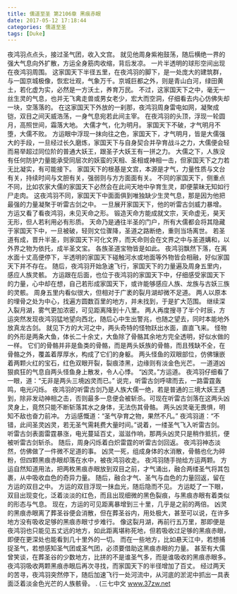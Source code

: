 ```yaml
---
title: 儒道至圣 第2106章 黑痕赤眼
date: 2017-05-12 17:18:44
categories: 儒道至圣
tags: [Duke]
---
```


夜鸿羽点点头，接过圣气团，收入文宫。
就见他周身紫袍鼓荡，随后横绝一界的强大气息向外扩散，方运全身筋肉收缩，背后发凉。
一片半透明的球形空间出现在夜鸿羽周围。
这家国天下半径五里，在夜鸿羽的脚下，是一处庞大的建筑群，与一国京城极像，恢宏壮观，气象万千。京城巨都之外，则是青山白河，绿田黄土，若化虚为实，必然是一方沃土，养育万民。
不过，这家国天下之中，毫无一丝生灵的气息，也并无飞禽走兽或男女老少，宏大而空洞，仔细看去内心仿佛失却一块，空落落的。
在这家国天下外放的一刹那，夜鸿羽周身雷电如网，凝聚成铠，双目之间天威浩荡，一身气息宛若此间主宰。
在夜鸿羽的头顶，浮现一轮圆月，高照世间，霜落大地。
大儒才气，化为明月。
家国天下不破，才气明月不堕，大儒不败。
方运眼中浮现一抹向往之色，家国天下，才气明月，皆是大儒强大的手段，一旦经过长久磨炼，家国天下与自身契合并孕育战斗之力，大儒便会轻而易举超过同位阶的普通大妖王，跟圣子大妖王有一拼之力。
大儒之下，人族没有任何防护力量能承受同层次的妖蛮的天相、圣相或神相一击，但家国天下之力若无比凝实，有可能接下。
家国天下的根基是文宫，本源是才气，力量性质与文台有关，持续时间与文胆有关，强弱则与方方面面有关。
不同的家国天下，侧重点不同，比如农家大儒的家国天下必然会在此间天地中孕育生灵，即便蒙昧无知如行尸走肉。
这夜鸿羽不同，家国天下中面面俱到唯独缺少生灵气息，那是因为他把最强的力量凝聚于听雷古剑之中。
一旦展开家国天下，他的听雷古剑威力暴增。
方运又看了看夜鸿羽，未见天命之形。
锻造天命方能成就文宗，天命虚无，昊天无形，但人若利用必有形质。
天命乃是通往半圣的门户，所有大儒都会将其隐藏于家国天下中，一旦被破，轻则文位骤降，圣道之路断绝，重则当场离世。
若圣道有成，晋升半圣，则家国天下可化文界，而天命则会在文界之中与圣道媾和，以外界之物为依托，成半圣文宝。
各族圣道宝物皆是如此。
夜鸿羽飘然下落，在离水面十丈高便停下，半透明的家国天下碰触河水或地面等外物皆会相融，好似家国天下并不存在。
随后，夜鸿羽开始急速飞行，家国天下的力量遍及周身五里内，感应人族灵骸。
方运跟在后面，也位于夜鸿羽的家国天下中，仔细感受家国天下的力量，心中却在想，自己若形成家国天下，或许能够感应人族、龙族与古妖三族的灵骸。
周身五里内看似很大，但相对于广袤的裂月湖却微不足道。
两人以原本的埋骨之处为中心，找遍方圆数百里的地方，并未找到，于是扩大范围。
继续深入裂月湖，雾气更加浓密，可见距离降到十八里。
两人再度搜寻了半个时辰，方运突然发现夜鸿羽猛地望向西北，随后心中生出警兆，也随之望去，同时本能地外放真龙古剑。
就见下方的大河之中，两头奇特的怪物跃出水面，直直飞来。
怪物的外形是两条大鱼，体长二十余丈，大鱼除了骨骼其余地方完全透明，好似水做的一样。
它们的骨骼并非是鱼类的骨骼，而是两头妖族的骨骼，而且残缺不全，在骨骼之外，覆盖着厚厚水，构成了它们的身躯。
两头怪鱼的双眼部位，仿佛镶嵌着两颗火红的宝石，红色双眼开裂，裂痕漆黑，边缘则有淡金色光芒。
一道道凶狠疯狂的气息自两头怪鱼身上散发，令人心悸。
“凶灵。”方运道。
夜鸿羽仔细看了一眼，道：“无非是两头三境凶灵而已。”
说完，听雷古剑呼啸而去，一路雷霆轰鸣，电光闪烁。
夜鸿羽的听雷古剑乃是人族大儒一绝，若是普通的三境大妖王遇到，除非发动神相之击，否则最多一息便会被斩杀。可现在听雷古剑落在这两头凶灵身上，竟然只能不断斩落其水之身体，无法伤其骨骼。
两头凶灵毫无畏惧，明知不敌也奋力前冲。
方运感慨道：“圣气孕育之物，果然不凡。”
夜鸿羽道：“不错，此间圣灵凶灵，若无圣气需耗费大量时间。”说着，一缕圣气飞入听雷古剑。
听雷古剑表面雷霆暴涨，电光蔓延百丈，滋滋作响，那两头凶灵只是稍作抵抗，便被听雷古剑斩杀。
随后，周身闪烁着白炽雷霆的听雷古剑回返。
夜鸿羽神态淡然，仿佛做了一件微不足道的事。
凶灵一死，组成身体的水消散，骨骼也化为碎粉，但四颗黑痕赤眼却落在水中，被夜鸿羽收走。
夜鸿羽随手抛给方运两颗。
方运自然知道用法，把两枚黑痕赤眼放到双目之前，才气涌出，融合两缕圣气将其包裹，从中吸收血色的奇异力量。
随后，融合才气、圣气与血色的力量回返，留在方运的双目之中。
方运的双目浮现一抹血光，随后隐而不见。
方运眨了一下眼，双目出现变化，泛着淡淡的红色，而且出现细微的黑色裂痕，与黑痕赤眼有着类似的形态与气息。
现在，方运的可见距离暴增到三十里，几乎是之前的两倍。
凶灵的黑痕赤眼离了葬圣谷便会消散，但在葬圣谷内，用处极大，甚至可以说，在许多地方没有吸收足够的黑痕赤眼寸步难行。
像这裂月湖，再前行五万里，那即便是夜鸿羽也只能见五丈远的地方，如此距离堪称死地，但若吸收过足够的黑痕赤眼，即便在更深处也能看到几十里外的一切。
而在一些地方，比如悬天江中，若想捕捉圣气，若想感知圣气团或圣气团，必须要借助这黑痕赤眼的力量。
甚至有大儒曾笑谈，在葬圣谷的少数地方，比拼的不是谁圣气多，而是谁吸收的黑痕赤眼多。
夜鸿羽吸收两颗黑痕赤眼后再次寻找，而家国天下的半径增加了百丈。
经过两天的苦寻，夜鸿羽突然停下，随后加速飞行一处河流中，从河底的淤泥中抓出一具表面泛着淡金色光芒的人族骸骨。
.
(三七中文 www.37zw.net